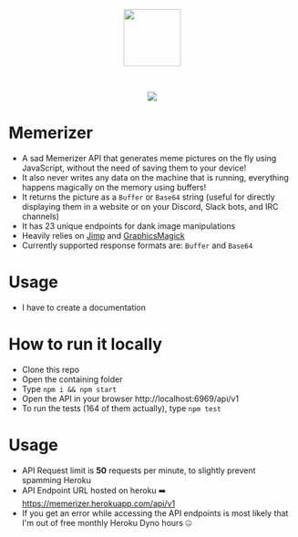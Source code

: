 <p align="center">
  <img src="https://i.imgur.com/YQczJjG.png" widht="100" height="100"><br/>
</p>

<br />

<p align="center">
  <a href="https://travis-ci.com/tutyamxx/Romanian-Jokes-API"><img src="https://travis-ci.com/tutyamxx/Romanian-Jokes-API.svg?branch=master"></a>
</p>

# Memerizer

* A sad Memerizer API that generates meme pictures on the fly using JavaScript, without the need of saving them to your device!
* It also never writes any data on the machine that is running, everything happens magically on the memory using buffers!
* It returns the picture as a `Buffer` or `Base64` string (useful for directly displaying them in a website or on your Discord, Slack bots, and IRC channels)
* It has 23 unique endpoints for dank image manipulations
* Heavily relies on [Jimp](https://github.com/oliver-moran/jimp) and [GraphicsMagick](https://github.com/aheckmann/gm)
* Currently supported response formats are: `Buffer` and `Base64`

# Usage

* I have to create a documentation

# How to run it locally

* Clone this repo
* Open the containing folder
* Type `npm i && npm start`
* Open the API in your browser http://localhost:6969/api/v1
* To run the tests (164 of them actually), type `npm test`

# Usage

* API Request limit is **50** requests per minute, to slightly prevent spamming Heroku
* API Endpoint URL hosted on heroku ➡️ https://memerizer.herokuapp.com/api/v1
* If you get an error while accessing the API endpoints is most likely that I'm out of free monthly Heroku Dyno hours 🤐